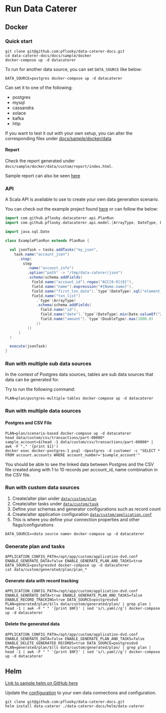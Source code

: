 # Run Data Caterer

## Docker

### Quick start

```shell
git clone git@github.com:pflooky/data-caterer-docs.git
cd data-caterer-docs/docs/sample/docker
docker-compose up -d datacaterer
```

To run for another data source, you can set `DATA_SOURCE` like below:

```shell
DATA_SOURCE=postgres docker-compose up -d datacaterer
```

Can set it to one of the following:

- postgres
- mysql
- cassandra
- solace
- kafka
- http

If you want to test it out with your own setup, you can alter the corresponding files
under [docs/sample/docker/data](https://github.com/pflooky/data-caterer-docs/tree/main/docs/sample/docker/data)

#### Report

Check the report generated under `docs/sample/docker/data/custom/report/index.html`.

Sample report can also be seen [here](../sample/docker/data/report/html/index.html)

### API

A Scala API is available to use to create your own data generation scenario.

You can check out the example project found [here](https://github.com/pflooky/data-caterer-example) or can follow the
below:

```scala
import com.github.pflooky.datacaterer.api.PlanRun
import com.github.pflooky.datacaterer.api.model.{ArrayType, DateType, DoubleType}

import java.sql.Date

class ExamplePlanRun extends PlanRun {

  val jsonTask = tasks.addTasks("my_json",
    task.name("account_json")
      .step(
        step
          .name("account_info")
          .option("path" -> "/tmp/data-caterer/json")
          .schema(schema.addFields(
            field.name("account_id").regex("ACC[0-9]{8}"),
            field.name("name").expression("#{Name.name}"),
            field.name("first_txn_date").`type`(DateType).sql("element_at(sort_array(txn_list.date), 1)"),
            field.name("txn_list")
              .`type`(ArrayType)
              .schema(schema.addFields(
                field.name("id"),
                field.name("date").`type`(DateType).min(Date.valueOf("2022-01-01")),
                field.name("amount").`type`(DoubleType).max(1000.0)
              ))
          ))
      )
  )

  execute(jsonTask)
}
```

### Run with multiple sub data sources

In the context of Postgres data sources, tables are sub data sources that data can be generated for.

Try to run the following command:

```shell
PLAN=plan/postgres-multiple-tables docker-compose up -d datacaterer
```

### Run with multiple data sources

#### Postgres and CSV File

```shell
PLAN=plan/scenario-based docker-compose up -d datacaterer
head data/custom/csv/transactions/part-00000*
sample_account=$(head -1 data/custom/csv/transactions/part-00000* | awk -F "," '{print $1}')
docker exec docker-postgres-1 psql -Upostgres -d customer -c "SELECT * FROM account.accounts WHERE account_number='$sample_account'"
```

You should be able to see the linked data between Postgres and the CSV file created along with 1 to 10 records per
account_id, name combination in the CSV file.

### Run with custom data sources

1. Create/alter plan
   under [`data/custom/plan`](https://github.com/pflooky/data-caterer-docs/tree/main/docs/sample/docker/data/custom/plan)
2. Create/alter tasks
   under [`data/custom/task`](https://github.com/pflooky/data-caterer-docs/tree/main/docs/sample/docker/data/custom/task)
1. Define your schemas and generator configurations such as record count
3. Create/alter application
   configuration [`data/custom/application.conf`](https://github.com/pflooky/data-caterer-docs/blob/main/docs/sample/docker/data/custom/application.conf)
1. This is where you define your connection properties and other flags/configurations

```shell
DATA_SOURCE=<data source name> docker-compose up -d datacaterer
```

### Generate plan and tasks

```shell
APPLICATION_CONFIG_PATH=/opt/app/custom/application-dvd.conf ENABLE_GENERATE_DATA=false ENABLE_GENERATE_PLAN_AND_TASKS=true DATA_SOURCE=postgresdvd docker-compose up -d datacaterer
cat data/custom/generated/plan/plan_*
```

#### Generate data with record tracking

```shell
APPLICATION_CONFIG_PATH=/opt/app/custom/application-dvd.conf ENABLE_GENERATE_DATA=true ENABLE_GENERATE_PLAN_AND_TASKS=false ENABLE_RECORD_TRACKING=true DATA_SOURCE=postgresdvd PLAN=generated/plan/$(ls data/custom/generated/plan/ | grep plan | head -1 | awk -F " " '{print $NF}' | sed 's/\.yaml//g') docker-compose up -d datacaterer
```

#### Delete the generated data

```shell
APPLICATION_CONFIG_PATH=/opt/app/custom/application-dvd.conf ENABLE_GENERATE_DATA=false ENABLE_GENERATE_PLAN_AND_TASKS=false ENABLE_DELETE_GENERATED_RECORDS=true DATA_SOURCE=postgresdvd PLAN=generated/plan/$(ls data/custom/generated/plan/ | grep plan | head -1 | awk -F " " '{print $NF}' | sed 's/\.yaml//g') docker-compose up -d datacaterer
```

## Helm

[Link to sample helm on GitHub here](https://github.com/pflooky/data-caterer-docs/tree/main/helm/data-caterer)

Update
the [configuration](https://github.com/pflooky/data-caterer-docs/blob/main/helm/data-caterer/templates/configuration.yaml)
to your own data connections and configuration.

```shell
git clone git@github.com:pflooky/data-caterer-docs.git
helm install data-caterer ./data-caterer-docs/helm/data-caterer
```
